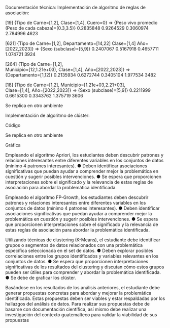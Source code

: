 Documentación técnica:
Implementación de algoritmo de reglas de asociación:

[19]  {Tipo de Carne=[1,2], Clase=[1,4], Cuero=0}      => {Peso vivo promedio (Peso de cada cabeza)=[0.3,3.5)} 
                                                                                0.2835848  0.9264529 0.3060974 2.784996  4623

[621] {Tipo de Carne=[1,2],
       Departamento=[14,22]
       Clase=[1,4]
       Año=[2022,2023]}  => {Sexo (subclase)=[5,9]}                             0.2407067  0.5167918 0.4657711 1.074721  3924


[264] {Tipo de Carne=[1,2],  
       Municipio=[12,1.21e+03),
       Clase=[1,4],
       Año=[2022,2023]} => {Departamento=[1,12)}                                0.2135934  0.6272744 0.3405104 1.977534  3482

[18] {Tipo de Carne=[1,2],
      Municipio=[1.21e+03,2.21+03],                                                                                                        
      Clase=[1,4],
      Año=[2022,2023]}  => {Sexo (subclase)=[5,9]}                              0.2211999  0.6615300 0.3343762 1.375719  3606


Se replica en otro ambiente


Implementación de algoritmo de clúster:

Código

Se replica en otro ambiente

Gráfica


 Empleando el algoritmo Apriori, los estudiantes deben descubrir patrones y
relaciones interesantes entre diferentes variables en los conjuntos de datos
(mínimo 4 patrones interesantes).
● Deben identificar asociaciones significativas que puedan ayudar a
comprender mejor la problemática en cuestión y sugerir posibles
intervenciones.
● Se espera que proporcionen interpretaciones sobre el significado y la
relevancia de estas reglas de asociación para abordar la problemática
identificada.





Empleando el algoritmo FP-Growth, los estudiantes deben descubrir
patrones y relaciones interesantes entre diferentes variables en los conjuntos
de datos (mínimo 4 patrones interesantes).
● Deben identificar asociaciones significativas que puedan ayudar a
comprender mejor la problemática en cuestión y sugerir posibles
intervenciones.
● Se espera que proporcionen interpretaciones sobre el significado y la
relevancia de estas reglas de asociación para abordar la problemática
identificada.



Utilizando técnicas de clustering (K-Means), el estudiante debe identificar
grupos o segmentos de datos relacionados con una problemática específica
seleccionada en el set de datos.
● Deben explorar posibles correlaciones entre los grupos identificados y
variables relevantes en los conjuntos de datos.
● Se espera que proporcionen interpretaciones significativas de los resultados
del clustering y discutan cómo estos grupos pueden ser útiles para
comprender y abordar la problemática identificada.
● Se debe de graficar los clúster.




Basándose en los resultados de los análisis anteriores, el estudiante debe generar
propuestas concretas para abordar y mejorar la problemática identificada. Estas
propuestas deben ser viables y estar respaldadas por los hallazgos del análisis de
datos. Para realizar sus propuestas debe de basarse con documentación científica,
así mismo debe realizar una investigación del contexto guatemalteco para validar la
viabilidad de sus propuestas